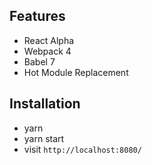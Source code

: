 ## Features

- React Alpha
- Webpack 4
- Babel 7
- Hot Module Replacement

## Installation

- yarn
- yarn start
- visit `http://localhost:8080/`
